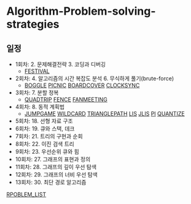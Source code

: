 # Algorithm-Problem-solving-strategies

## 일정


* 1회차: 
    2. 문제해결전략
    3. 코딩과 디버깅
    * [FESTIVAL][FESTIVAL]
* 2회차: 
    4. 알고리즘의 시간 복잡도 분석
    6. 무식하게 풀기(brute-force)
    * [BOGGLE][BOGGLE] [PICNIC][PICNIC] [BOARDCOVER][BOARDCOVER] [CLOCKSYNC][CLOCKSYNC]
* 3회차: 
    7. 분할 정복
    * [QUADTRIP][QUADTRIP] [FENCE][FENCE] [FANMEETING][FANMEETING]
* 4회차: 
    8. 동적 계획법
    * [JUMPGAME][JUMPGAME] [WILDCARD][WILDCARD] [TRIANGLEPATH][TRIANGLEPATH] [LIS][LIS] [JLIS][JLIS] [PI][PI] [QUANTIZE][QUANTIZE]
* 5회차: 
    18. 선형 자료 구조
* 6회차: 
    19. 큐와 스택, 데크
* 7회차: 
    21. 트리의 구현과 순회
* 8회차: 
    22. 이진 검색 트리
* 9회차: 
    23. 우선순위 큐와 힘
* 10회차: 
    27. 그래프의 표현과 정의
* 11회차: 
    28. 그래프의 깊이 우선 탐색
* 12회차:
    29. 그래프의 너비 우선 탐색
* 13회차:
    30. 최단 경로 알고리즘
    
[RPOBLEM_LIST][PROBLEM]





[FESTIVAL]: https://algospot.com/judge/problem/read/FESTIVAL
[BOGGLE]: https://algospot.com/judge/problem/read/BOGGLE
[PICNIC]: https://algospot.com/judge/problem/read/PICNIC
[BOARDCOVER]:https://algospot.com/judge/problem/read/BOARDCOVER
[CLOCKSYNC]: https://algospot.com/judge/problem/read/CLOCKSYNC
[QUADTRIP]: https://algospot.com/judge/problem/read/QUADTRIP
[FENCE]: https://algospot.com/judge/problem/read/FENCE
[FANMEETING]: https://algospot.com/judge/problem/read/FANMEETING
[JUMPGAME]: https://algospot.com/judge/problem/read/JUMPGAME
[WILDCARD]: https://algospot.com/judge/problem/read/WILDCARD
[TRIANGLEPATH]: https://algospot.com/judge/problem/read/TRIANGLEPATH
[LIS]: https://algospot.com/judge/problem/read/LIS
[JLIS]: https://algospot.com/judge/problem/read/JLIS
[PI]: https://algospot.com/judge/problem/read/PI
[QUANTIZE]: https://algospot.com/judge/problem/read/QUANTIZE
[PROBLEM]: http://book.algospot.com/problems.html



    
    
    
    
    
    
